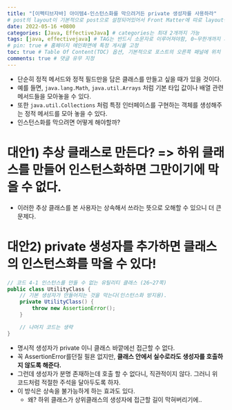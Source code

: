 ```yaml
---
title: "[이펙티브자바] 아이템4-인스턴스화를 막으려거든 private 생성자를 사용하라"
# post의 layout이 기본적으로 post으로 설정되어있어서 Front Matter에 따로 layout변수를 만들어 주지 않아도 된다.
date: 2022-05-16 +0800
categories: [Java, EffectiveJava] # categories는 최대 2개까지 가능
tags: [java, effectivejava] # TAG는 반드시 소문자로 이루어져야함, 0~무한개까지 지정 가능
# pin: true # 홈페이지 메인화면에 특정 게시물 고정
toc: true # Table Of Content(TOC) 옵션, 기본적으로 포스트의 오른쪽 패널에 위치
comments: true # 댓글 유무 지정
---
```


- 단순히 정적 메서드와 정적 필드만을 담은 클래스를 만들고 싶을 때가 있을 것이다.
- 예를 들면, `java.lang.Math`, `java.util.Arrays` 처럼 기본 타입 값이나 배열 관련 메서드들을 모아놓을 수 있다.
- 또한 `java.util.Collections` 처럼 특정 인터페이스를 구현하는 객체를 생성해주는 정적 메서드를 모아 놓을 수 있다.
- 인스턴스화를 막으려면 어떻게 해야할까?

# 대안1) 추상 클래스로 만든다? => 하위 클래스를 만들어 인스턴스화하면 그만이기에 막을 수 없다.
- 이러한 추상 클래스를 본 사용자는 상속해서 쓰라는 뜻으로 오해할 수 있으니 더 큰 문제다.
  
# 대안2) private 생성자를 추가하면 클래스의 인스턴스화를 막을 수 있다!

```java
// 코드 4-1 인스턴스를 만들 수 없는 유틸리티 클래스 (26~27쪽)
public class UtilityClass {
    // 기본 생성자가 만들어지는 것을 막는다(인스턴스화 방지용).
    private UtilityClass() {
        throw new AssertionError();
    }

    // 나머지 코드는 생략
}
```

- 명시적 생성자가 private 이니 클래스 바깥에선 접근할 수 없다.
- 꼭 AssertionError를던질 필욘 없지만, <b>클래스 안에서 실수로라도 생성자를 호출하지 않도록 해준다.</b>
- 그런데 생성자가 분명 존재하는데 호출 할 수 없다니, 직관적이지 않다. 그러니 위 코드처럼 적절한 주석을 달아두도록 하자.
- 이 방식은 상속을 불가능하게 하는 효과도 있다.
  - 왜? 하위 클래스가 상위클래스의 생성자에 접근할 길이 막혀버리기에..


